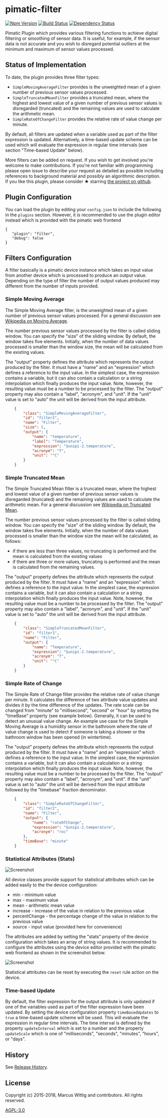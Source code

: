 # pimatic-filter

[![Npm Version](https://badge.fury.io/js/pimatic-filter.svg)](http://badge.fury.io/js/pimatic-filter)
[![Build Status](https://travis-ci.org/mwittig/pimatic-filter.svg?branch=master)](https://travis-ci.org/mwittig/pimatic-filter)
[![Dependency Status](https://david-dm.org/mwittig/pimatic-filter.svg)](https://david-dm.org/mwittig/pimatic-filter)

Pimatic Plugin which provides various filtering functions to achieve digital filtering or smoothing of sensor data.
It is useful, for example, if the sensor data is not accurate and you wish to disregard potential outliers at
the minimum and maximum of sensor values processed.

## Status of Implementation

To date, the plugin provides three filter types:
* `SimpleMovingAverageFilter` provides is the unweighted mean of a given 
  number of previous sensor values processed.
* `SimpleTruncatedMeanFilter` provides a truncated mean, where the highest and lowest value of a 
  given number of previous sensor values is disregarded (truncated) and the remaining values are used to 
  calculate the arithmetic mean.
* `SimpleRateOfChangeFilter` provides the relative rate of value change per minute.

By default, all filters are updated when a variable used as part of the filter expression is updated. Alternatively, 
a time-based update scheme can be used which will evaluate the expression in regular time intervals (see section
"Time-based Update" below).

More filters can be added on request. If you wish to get involved you're welcome to make contributions. If you're not 
familiar with programming please open issue to describe your  request as detailed as possible including references 
to background material and possibly an algorithmic description. If you like this plugin, please consider &#x2605; 
starring [the project on github](https://github.com/mwittig/pimatic-filter).

## Plugin Configuration

You can load the plugin by editing your `config.json` to include the following in the `plugins` section. However, it 
is recommended to use the plugin editor instead which is provided with the pimatic web frontend

    {
       "plugin": "filter",
       "debug": false
    }

## Filters Configuration

A filter basically is a pimatic device instance which takes an input value from another device which is processed to
produce an output value. Depending on the type of filter the number of output values produced may different from the
number of inputs provided.

### Simple Moving Average

The Simple Moving Average filter, is the unweighted mean of a given number of previous sensor values processed. For a
general discussion see [Wikipedia on Moving Average](https://en.wikipedia.org/wiki/Moving_average).

The number previous sensor values processed by the filter is called sliding window. You can specify the "size" of
the sliding window. By default, the window takes five elements. Initially, when the number of data values processed is
smaller than the window size, the mean will be calculated from the existing values.

The "output" property defines the attribute which represents the output produced by the filter. It must have a "name"
and an "expression" which defines a reference to the input value. In the simplest case, the expression contains a
variable, but it can also contain a calculation or a string interpolation which finally produces the input value.
Note, however, the resulting value must be a number to be processed by the filter. The "output" property may also 
contain a "label", "acronym", and "unit". If the "unit" value is set to "auto" the unit will be derived from the 
input attribute.

```json
    {
        "class": "SimpleMovingAverageFilter",
        "id": "filter1",
        "name": "Filter",
        "size": 5,
        "output": {
            "name": "temperature",
            "label": "Temperature",
            "expression": "$unipi-2.temperature",
            "acronym": "T",
            "unit": "°C"
        }
    }
```

### Simple Truncated Mean

The Simple Truncated Mean filter is a truncated mean, where the highest and lowest value of a given number of previous
sensor values is disregarded (truncated) and the remaining values are used to calculate the arithmetic mean. For a
general discussion see [Wikipedia on Truncated Mean](https://en.wikipedia.org/wiki/Truncated_mean).

The number previous sensor values processed by the filter is called sliding window. You can specify the "size" of
the sliding window. By default, the window takes five elements. Initially, when the number of data values processed is
smaller than the window size the mean will be calculated, as follows:
 * if there are less than three values,  no truncating is performed and the mean is calculated from the existing values
 * if there are three or more values, truncating is performed and the mean is calculated from the remaining values.

The "output" property defines the attribute which represents the output produced by the filter. It must have a "name"
and an "expression" which defines a reference to the input value. In the simplest case, the expression contains a
variable, but it can also contain a calculation or a string interpolation which finally produces the input value.
Note, however, the resulting value must be a number to be processed by the filter. The "output" property may also 
contain a "label", "acronym", and "unit". If the "unit" value is set to "auto" the unit will be derived from the 
input attribute.

```json
    {
        "class": "SimpleTruncatedMeanFilter",
        "id": "filter1",
        "name": "Filter",
        "output": {
            "name": "Temperature",
            "expression": "$unipi-2.temperature",
            "acronym": "T",
            "unit": "°C"
        }
    }
```

### Simple Rate of Change

The Simple Rate of Change filter provides the relative rate of value change per minute. It calculates the difference of 
two attribute value updates and divides it by the time difference of the updates. The rate scale can be changed 
from "minute" to "millisecond", "second" or "hour" by setting the "timeBase" property (see example below). Generally, 
it can be used to detect an unusual value change. An example use case for the Simple Moving Average is a humidity 
sensor in the bathroom where the rate of value change is used to detect if someone is taking a shower or the 
bathroom window has been opened (in wintertime).

The "output" property defines the attribute which represents the output produced by the filter. It must have a "name"
and an "expression" which defines a reference to the input value. In the simplest case, the expression contains a
variable, but it can also contain a calculation or a string interpolation which finally produces the input value.
Note, however, the resulting value must be a number to be processed by the filter. The "output" property may also 
contain a "label", "acronym", and "unit". If the "unit" value is set to "auto" the unit will be derived from the 
input attribute followed by the "timebase" fraction denominator.

```json
    {
        "class": "SimpleRateOfChangeFilter",
        "id": "filter2",
        "name": "Filter",
        "output": {
            "name": "rateOfChange",
            "expression": "$unipi-2.temperature",
            "acronym": "roc"
        },
        "timeBase": "minute"
    }
```

### Statistical Attributes (Stats)

![Screenshot](https://github.com/mwittig/pimatic-filter/raw/master/assets/screenshots/screenshot-device-view.png)

All device classes provide support for statistical attributes which can be added easily to the the device 
configuration:

* min - minimum value
* max - maximum value
* mean - arithmetic mean value
* increase - increase of the value in relation to the previous value
* percentChange - the percentage change of the value in relation to the previous value
* source - input value (provided here for convenience)

The attributes are added by setting the "stats" property of the device configuration which takes an array of string 
values. It is recommended to configure the attributes using the device editor provided with the pimatic web frontend as
shown in the screenshot below.

![Screenshot](https://github.com/mwittig/pimatic-filter/raw/master/assets/screenshots/screenshot-device-editor.png)

Statistical attributes can be reset by executing the `reset` rule action on the device.

### Time-based Update

By default, the filter expression for the output attribute is only updated if one of the variables used as part of the
filter expression have been updated. By setting the device configuration property `timeBasedUpdates` to `true` a 
time-based update scheme will be used. This will evaluate the expression in regular time intervals. The time 
interval is defined by the property `updateInterval` which is set to a number and the property `updateScale` which 
is one of "milliseconds", "seconds", "minutes", "hours", or "days".

## History

See [Release History](https://github.com/mwittig/pimatic-filter/blob/master/HISTORY.md).

## License 

Copyright (c) 2015-2018, Marcus Wittig and contributors. All rights reserved.

[AGPL-3.0](https://github.com/mwittig/pimatic-filter/blob/master/LICENSE)
